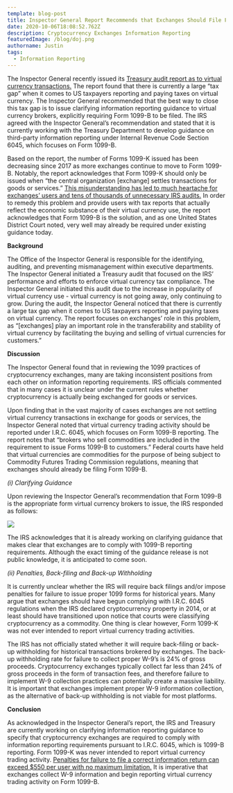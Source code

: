```yaml
---
template: blog-post
title: Inspector General Report Recommends that Exchanges Should File Form 1099-B
date: 2020-10-06T18:08:52.762Z
description: Cryptocurrency Exchanges Information Reporting
featuredImage: /blog/doj.png
authorname: Justin
tags:
  - Information Reporting
---
```

The Inspector General recently issued its [Treasury audit report as to virtual currency transactions.](https://www.treasury.gov/tigta/auditreports/2020reports/202030066fr.pdf) The report found that there is currently a large “tax gap” when it comes to US taxpayers reporting and paying taxes on virtual currency. The Inspector General recommended that the best way to close this tax gap is to issue clarifying information reporting guidance to virtual currency brokers, explicitly requiring Form 1099-B to be filed. The IRS agreed with the Inspector General’s recommendation and stated that it is currently working with the Treasury Department to develop guidance on third-party information reporting under Internal Revenue Code Section 6045, which focuses on Form 1099-B.

Based on the report, the number of Forms 1099-K issued has been decreasing since 2017 as more exchanges continue to move to Form 1099-B. Notably, the report acknowledges that Form 1099-K should only be issued when “the central organization \[exchange] settles transactions for goods or services.” [This misunderstanding has led to much heartache for exchanges’ users and tens of thousands of unnecessary IRS audits.](https://taxbit.com/blog/are-you-confused-by-form-1099-k-dont-worry-you-should-be/) In order to remedy this problem and provide users with tax reports that actually reflect the economic substance of their virtual currency use, the report acknowledges that Form 1099-B is the solution, and as one United States District Court noted, very well may already be required under existing guidance today.

**Background**

The Office of the Inspector General is responsible for the identifying, auditing, and preventing mismanagement within executive departments. The Inspector General initiated a Treasury audit that focused on the IRS’ performance and efforts to enforce virtual currency tax compliance. The Inspector General initiated this audit due to the increase in popularity of virtual currency use - virtual currency is not going away, only continuing to grow. During the audit, the Inspector General noticed that there is currently a large tax gap when it comes to US taxpayers reporting and paying taxes on virtual currency. The report focuses on exchanges’ role in this problem, as “\[exchanges] play an important role in the transferability and stability of virtual currency by facilitating the buying and selling of virtual currencies for customers.”

**Discussion**

The Inspector General found that in reviewing the 1099 practices of cryptocurrency exchanges, many are taking inconsistent positions from each other on information reporting requirements. IRS officials commented that in many cases it is unclear under the current rules whether cryptocurrency is actually being exchanged for goods or services.

Upon finding that in the vast majority of cases exchanges are not settling virtual currency transactions in exchange for goods or services, the Inspector General noted that virtual currency trading activity should be reported under I.R.C. 6045, which focuses on Form 1099-B reporting. The report notes that “brokers who sell commodities are included in the requirement to issue Forms 1099-B to customers.” Federal courts have held that virtual currencies are commodities for the purpose of being subject to Commodity Futures Trading Commission regulations, meaning that exchanges should already be filing Form 1099-B.

*(i) Clarifying Guidance*

Upon reviewing the Inspector General’s recommendation that Form 1099-B is the appropriate form virtual currency brokers to issue, the IRS responded as follows:

![](https://lh5.googleusercontent.com/spBKcpcXPw6fk7Kgeq74jrchIJ7DTeHNGNAtbDCQu2hMHGA3wNJhK1j5g12XDhmzcUv3Lxv69Si-1K34vobXJiXKmuHHWslfpR-pqtmwHP9SpGKI1fZKPtYLMh1wLqc-2FQA8IuU)

The IRS acknowledges that it is already working on clarifying guidance that makes clear that exchanges are to comply with 1099-B reporting requirements. Although the exact timing of the guidance release is not public knowledge, it is anticipated to come soon.

*(ii) Penalties, Back-filing and Back-up Withholding*

It is currently unclear whether the IRS will require back filings and/or impose penalties for failure to issue proper 1099 forms for historical years. Many argue that exchanges should have begun complying with I.R.C. 6045 regulations when the IRS declared cryptocurrency property in 2014, or at least should have transitioned upon notice that courts were classifying cryptocurrency as a commodity. One thing is clear however, Form 1099-K was not ever intended to report virtual currency trading activities.

The IRS has not officially stated whether it will require back-filing or back-up withholding for historical transactions brokered by exchanges. The back-up withholding rate for failure to collect proper W-9’s is 24% of gross proceeds. Cryptocurrency exchanges typically collect far less than 24% of gross proceeds in the form of transaction fees, and therefore failure to implement W-9 collection practices can potentially create a massive liability. It is important that exchanges implement proper W-9 information collection, as the alternative of back-up withholding is not viable for most platforms.

**Conclusion**

As acknowledged in the Inspector General’s report, the IRS and Treasury are currently working on clarifying information reporting guidance to specify that cryptocurrency exchanges are required to comply with information reporting requirements pursuant to I.R.C. 6045, which is 1099-B reporting. Form 1099-K was never intended to report virtual currency trading activity. [Penalties for failure to file a correct information return can exceed $550 per user with no maximum limitation.](https://www.irs.gov/government-entities/federal-state-local-governments/increase-in-information-return-penalties) It is imperative that exchanges collect W-9 information and begin reporting virtual currency trading activity on Form 1099-B.
